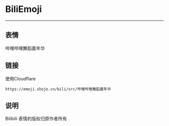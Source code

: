 # BiliEmoji
---
## 表情
哔哩哔哩舞蹈嘉年华
## 链接
使用Cloudflare
```
https://emoji.shojo.cn/bili/src/哔哩哔哩舞蹈嘉年华
```
## 说明
Bilibili 表情的版权归原作者所有
